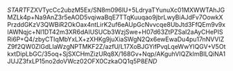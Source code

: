$START$FZXVTycCc2ubzM5Ex/SN8m096lU+5LdryaTYunuXc01MXWWTAhJGMZLk4p+Na9AnZ3r5eAOD5vqiwaBqE7TTqKuuqao9jbrLwyBiAJdFv7OowkXPrzddGKzV3QWBiR2OkOax4ntLirK2uf6eAUpGcNvvcqe8UbJtd3FfQEm9v9xlAWNqjc+Nl1DT42m3XR6dAIUSUCb3WzjSwe+H07d63ZtPZSaI2aAyCHePISRi6P+Q4/zbyCTIqMbYxLX+zXHKg9juXiaSWgN2Qx6ewEwaDu4pu17nNVVlZZ9f2QW0ZlGdLIaWzgNPTMKF2Z/azfU/L17XoBJGYifPvqLqeWwYIQGV+V5OtkxtDipLbGC/35oq+SjSXCHmZizURq8X/168Gv+Nqp/AKguhVIQZklmBILQiNA1JUJZ3fxLP15no2doVWcz02OFX0CzkaOQ1q5P8$END$